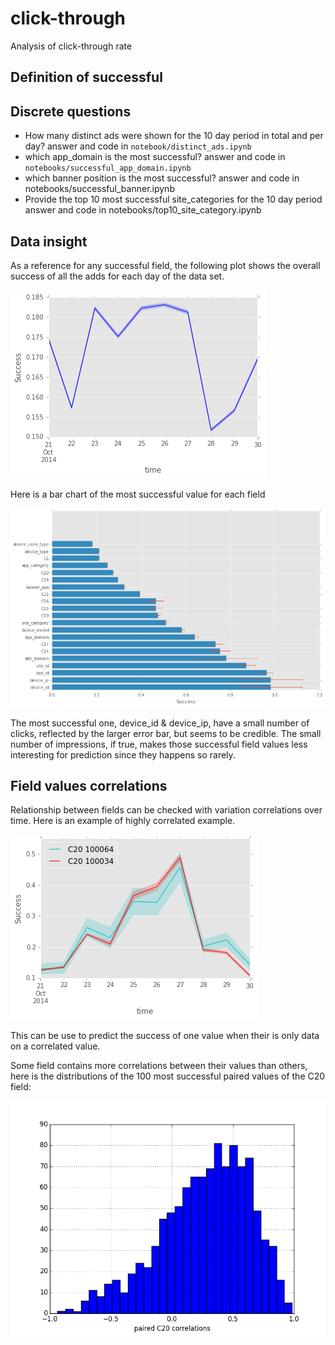 # click-through
Analysis of click-through rate

## Definition of successful

## Discrete questions

* How many distinct ads were shown for the 10 day period in total and per day?
answer and code in `notebook/distinct_ads.ipynb`
* which app_domain is the most successful?
answer and code in `notebooks/successful_app_domain.ipynb`
* which banner position is the most successful?
answer and code in notebooks/successful_banner.ipynb
* Provide the top 10 most successful site_categories for the 10 day period
answer and code in notebooks/top10_site_category.ipynb

## Data insight
As a reference for any successful field, the following plot
shows the overall success of all the adds for each day of the data set.

![alt text](https://raw.githubusercontent.com/jfraj/click-through/master/plots/all_success.png)


Here is a bar chart of the most successful value for each field

![alt text](https://raw.githubusercontent.com/jfraj/click-through/master/plots/most_success.png)

The most successful one, device_id & device_ip, have a small number of clicks, reflected by the larger error bar, but seems to be credible.
The small number of impressions, if true, makes those successful field values less interesting for prediction since they happens so rarely.


## Field values correlations
Relationship between fields can be checked with variation correlations over time.  Here is an example of highly correlated example.

![alt text](https://raw.githubusercontent.com/jfraj/click-through/master/plots/high_corr_ex.png)

This can be use to predict the success of one value when their is only data on a correlated value.

Some field contains more correlations between their values than others, here is the distributions of the 100 most successful paired values of the C20 field:

![alt text](https://raw.githubusercontent.com/jfraj/click-through/master/plots/corr_C20.png)

